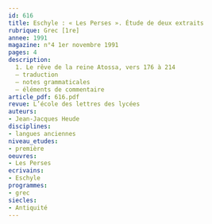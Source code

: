 ```yaml
---
id: 616
title: Eschyle : « Les Perses ». Étude de deux extraits 
rubrique: Grec [1re]
annee: 1991
magazine: n°4 1er novembre 1991
pages: 4
description: 
  1. Le rêve de la reine Atossa, vers 176 à 214
  – traduction
  – notes grammaticales
  – éléments de commentaire
article_pdf: 616.pdf
revue: L’école des lettres des lycées
auteurs:
- Jean-Jacques Heude
disciplines:
- langues anciennes
niveau_etudes:
- première
oeuvres:
- Les Perses
ecrivains:
- Eschyle
programmes:
- grec
siecles:
- Antiquité
---
```

